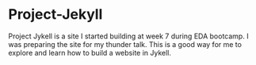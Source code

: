 # Project-Jekyll

Project Jykell is a site I started building at week 7 during EDA bootcamp. I was preparing the site for my thunder talk. This is a good way for me to explore and learn how to build a website in Jykell. 
